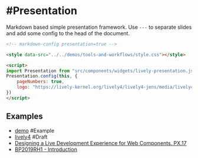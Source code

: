 # #Presentation

Markdown based simple presentation framework. Use `---` to separate slides and add some config to the head of the document. 

```markdown
<!-- markdown-config presentation=true -->

<style data-src="../../demos/tools-and-workflows/style.css"></style>

<script>
import Presentation from "src/components/widgets/lively-presentation.js"
Presentation.config(this, {
    pageNumbers: true,
    logo: "https://lively-kernel.org/lively4/lively4-jens/media/lively4_logo_smooth_100.png"
})
</script>
```


## Examples

- [demo](../../demos/presentation/index.md) #Example
- [lively4](../presentation/index.md) #Draft
- [Designing a Live Development Experience for Web Components. PX.17](../PX17/index.md)
- [BP2019RH1 - Introduction](https://lively-kernel.org/lively4/BP2019RH1/demos/tools-and-workflowss/2019-11-06_project_begin.md#)